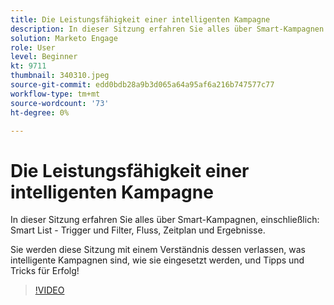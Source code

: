 ```yaml
---
title: Die Leistungsfähigkeit einer intelligenten Kampagne
description: In dieser Sitzung erfahren Sie alles über Smart-Kampagnen einschließlich - Smart-Liste - Trigger und Filter, Fluss, Zeitplan und Ergebnisse.
solution: Marketo Engage
role: User
level: Beginner
kt: 9711
thumbnail: 340310.jpeg
source-git-commit: edd0bdb28a9b3d065a64a95af6a216b747577c77
workflow-type: tm+mt
source-wordcount: '73'
ht-degree: 0%

---
```


# Die Leistungsfähigkeit einer intelligenten Kampagne

In dieser Sitzung erfahren Sie alles über Smart-Kampagnen, einschließlich: Smart List - Trigger und Filter, Fluss, Zeitplan und Ergebnisse.

Sie werden diese Sitzung mit einem Verständnis dessen verlassen, was intelligente Kampagnen sind, wie sie eingesetzt werden, und Tipps und Tricks für Erfolg!

>[!VIDEO](https://video.tv.adobe.com/v/340310/?quality=12&learn=on)
